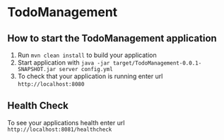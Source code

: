 # TodoManagement

How to start the TodoManagement application
---

1. Run `mvn clean install` to build your application
1. Start application with `java -jar target/TodoManagement-0.0.1-SNAPSHOT.jar server config.yml`
1. To check that your application is running enter url `http://localhost:8080`

Health Check
---

To see your applications health enter url `http://localhost:8081/healthcheck`
